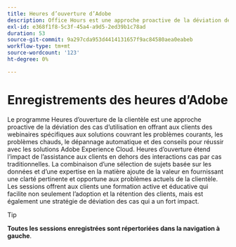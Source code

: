 ```yaml
---
title: Heures d’ouverture d’Adobe
description: Office Hours est une approche proactive de la déviation des cas en offrant aux clients des webinaires spécifiques aux solutions.
exl-id: e368f1f8-5c3f-45a4-a9d5-2ed39b1c78ad
duration: 53
source-git-commit: 9a297cda953d4414131657f9ac84580aea0eabeb
workflow-type: tm+mt
source-wordcount: '123'
ht-degree: 0%

---
```


# Enregistrements des heures d’Adobe

Le programme Heures d’ouverture de la clientèle est une approche proactive de la déviation des cas d’utilisation en offrant aux clients des webinaires spécifiques aux solutions couvrant les problèmes courants, les problèmes chauds, le dépannage automatique et des conseils pour réussir avec les solutions Adobe Experience Cloud. Heures d’ouverture étend l’impact de l’assistance aux clients en dehors des interactions cas par cas traditionnelles. La combinaison d’une sélection de sujets basée sur les données et d’une expertise en la matière ajoute de la valeur en fournissant une clarté pertinente et opportune aux problèmes actuels de la clientèle. Les sessions offrent aux clients une formation active et éducative qui facilite non seulement l’adoption et la rétention des clients, mais est également une stratégie de déviation des cas qui a un fort impact.

>[!TIP]
>
>**Toutes les sessions enregistrées sont répertoriées dans la navigation à gauche**.

<!--

## Featured

<table>
  <tr>
   <td>
      <a href="2022/cross-channel.md">
      <img alt="Level up Your Cross-channel Marketing with Adobe [!DNL Campaign Classic]" src="assets/cross-channel.png"/>
      </a>
      <div>
         <a href="./2022/cross-channel.md"><strong>Level up Your Cross-channel Marketing with Adobe [!DNL Campaign Classic]</strong></a>
         <br/>
      </div>
   </td>
   <td>
      <a href="2022/integrations.md">
      <img alt="Adobe [!DNL Campaign] integrations with a marketing ecosystem" src="assets/integrations.png"/>
      </a>
      <div>
         <a href="./2022/integrations.md"><strong>Adobe [!DNL Campaign] integrations with a marketing ecosystem</strong></a>
         <br/>
      </div>
   </td>
   <td>
      <a href="2022/tips.md">
      <img alt="Time saving tips from a pro" src="./assets/tips.png"/>
      </a>
      <div>
         <a href="2022/tips.md"><strong>Time saving tips from a pro</strong></a>
         <br/>
      </div>
   </td>
</table>

-->
